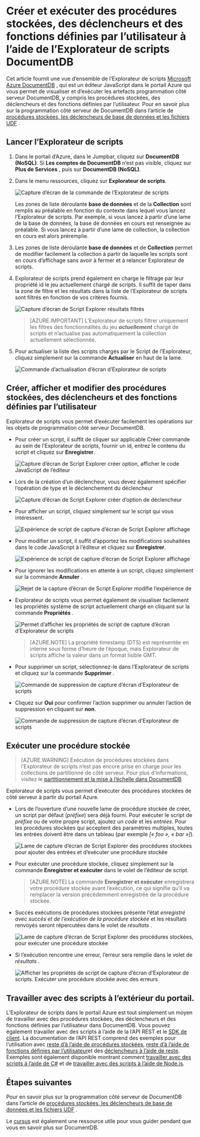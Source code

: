 <properties
    pageTitle="Explorateur de scripts DocumentDB, un éditeur JavaScript | Microsoft Azure"
    description="Obtenir des informations sur l’Explorateur de scripts DocumentDB, un outil de portail Azure pour gérer les artefacts programmation côté serveur DocumentDB, y compris les procédures stockées, des déclencheurs et des fonctions définies par l’utilisateur."
    keywords="éditeur JavaScript"
    services="documentdb"
    authors="kirillg"
    manager="jhubbard"
    editor="monicar"
    documentationCenter=""/>

<tags
    ms.service="documentdb"
    ms.workload="data-services"
    ms.tgt_pltfrm="na"
    ms.devlang="na"
    ms.topic="article"
    ms.date="08/30/2016"
    ms.author="kirillg"/>

# <a name="create-and-run-stored-procedures-triggers-and-user-defined-functions-using-the-documentdb-script-explorer"></a>Créer et exécuter des procédures stockées, des déclencheurs et des fonctions définies par l’utilisateur à l’aide de l’Explorateur de scripts DocumentDB

Cet article fournit une vue d’ensemble de l’Explorateur de scripts [Microsoft Azure DocumentDB](https://azure.microsoft.com/services/documentdb/) , qui est un éditeur JavaScript dans le portail Azure qui vous permet de visualiser et d’exécuter les artefacts programmation côté serveur DocumentDB, y compris les procédures stockées, des déclencheurs et des fonctions définies par l’utilisateur. Pour en savoir plus sur la programmation côté serveur de DocumentDB dans l’article de [procédures stockées, les déclencheurs de base de données et les fichiers UDF](documentdb-programming.md) .

## <a name="launch-script-explorer"></a>Lancer l’Explorateur de scripts

1. Dans le portail d’Azure, dans le Jumpbar, cliquez sur **DocumentDB (NoSQL)**. Si **Les comptes de DocumentDB** n’est pas visible, cliquez sur **Plus de Services** , puis sur **DocumentDB (NoSQL)**.

2. Dans le menu ressources, cliquez sur **Explorateur de scripts**.

    ![Capture d’écran de la commande de l’Explorateur de scripts](./media/documentdb-view-scripts/scriptexplorercommand.png)
 
    Les zones de liste déroulante **base de données** et de la **Collection** sont remplis au préalable en fonction du contexte dans lequel vous lancez l’Explorateur de scripts.  Par exemple, si vous lancez à partir d’une lame de la base de données, la base de données en cours est renseignée au préalable.  Si vous lancez à partir d’une lame de collection, la collection en cours est alors préremplie.

4.  Les zones de liste déroulante **base de données** et de **Collection** permet de modifier facilement la collection à partir de laquelle les scripts sont en cours d’affichage sans avoir à fermer et à relancer Explorateur de scripts.  

5. Explorateur de scripts prend également en charge le filtrage par leur propriété id le jeu actuellement chargé de scripts.  Il suffit de taper dans la zone de filtre et les résultats dans la liste de l’Explorateur de scripts sont filtrés en fonction de vos critères fournis.

    ![Capture d’écran de Script Explorer résultats filtrés](./media/documentdb-view-scripts/scriptexplorerfilterresults.png)


    > [AZURE.IMPORTANT] L’Explorateur de scripts filtrer uniquement les filtres des fonctionnalités du jeu ***actuellement*** chargé de scripts et n’actualise pas automatiquement la collection actuellement sélectionnée.

5. Pour actualiser la liste des scripts chargés par le Script de l’Explorateur, cliquez simplement sur la commande **Actualiser** en haut de la lame.

    ![Commande d’actualisation d’écran d’Explorateur de scripts](./media/documentdb-view-scripts/scriptexplorerrefresh.png)


## <a name="create-view-and-edit-stored-procedures-triggers-and-user-defined-functions"></a>Créer, afficher et modifier des procédures stockées, des déclencheurs et des fonctions définies par l’utilisateur

Explorateur de scripts vous permet d’exécuter facilement les opérations sur les objets de programmation côté serveur DocumentDB.  

- Pour créer un script, il suffit de cliquer sur applicable Créer commande au sein de l’Explorateur de scripts, fournir un id, entrez le contenu du script et cliquez sur **Enregistrer**.

    ![Capture d’écran de Script Explorer créer option, afficher le code JavaScript de l’éditeur](./media/documentdb-view-scripts/scriptexplorercreatecommand.png)

- Lors de la création d’un déclencheur, vous devez également spécifier l’opération de type et le déclenchement du déclencheur

    ![Capture d’écran de Script Explorer créer d’option de déclencheur](./media/documentdb-view-scripts/scriptexplorercreatetrigger.png)

- Pour afficher un script, cliquez simplement sur le script qui vous intéressent.

    ![Expérience de script de capture d’écran de Script Explorer affichage](./media/documentdb-view-scripts/scriptexplorerviewscript.png)

- Pour modifier un script, il suffit d’apportez les modifications souhaitées dans le code JavaScript à l’éditeur et cliquez sur **Enregistrer**.

    ![Expérience de script de capture d’écran de Script Explorer affichage](./media/documentdb-view-scripts/scriptexplorereditscript.png)

- Pour ignorer les modifications en attente à un script, cliquez simplement sur la commande **Annuler** .

    ![Rejet de la capture d’écran de Script Explorer modifie l’expérience de](./media/documentdb-view-scripts/scriptexplorerdiscardchanges.png)

- Explorateur de scripts vous permet également de visualiser facilement les propriétés système de script actuellement chargé en cliquant sur la commande **Propriétés** .

    ![Permet d’afficher les propriétés de script de capture d’écran d’Explorateur de scripts](./media/documentdb-view-scripts/scriptproperties.png)

    > [AZURE.NOTE] La propriété timestamp (DTS) est représentée en interne sous forme d’heure de l’époque, mais Explorateur de scripts affiche la valeur dans un format lisible GMT.

- Pour supprimer un script, sélectionnez-le dans l’Explorateur de scripts et cliquez sur la commande **Supprimer** .

    ![Commande de suppression de capture d’écran d’Explorateur de scripts](./media/documentdb-view-scripts/scriptexplorerdeletescript1.png)

- Cliquez sur **Oui** pour confirmer l’action supprimer ou annuler l’action de suppression en cliquant sur **non**.

    ![Commande de suppression de capture d’écran d’Explorateur de scripts](./media/documentdb-view-scripts/scriptexplorerdeletescript2.png)

## <a name="execute-a-stored-procedure"></a>Exécuter une procédure stockée

> [AZURE.WARNING] Exécution de procédures stockées dans l’Explorateur de scripts n’est pas encore prise en charge pour les collections de partitionné de côté serveur. Pour plus d’informations, visitez le [partitionnement et la mise à l’échelle dans DocumentDB](documentdb-partition-data.md).

Explorateur de scripts vous permet d’exécuter des procédures stockées de côté serveur à partir du portail Azure.

- Lors de l’ouverture d’une nouvelle lame de procédure stockée de créer, un script par défaut (*préfixe*) sera déjà fourni. Pour exécuter le script de *préfixe* ou de votre propre script, ajoutez un *code* et les *entrées*. Pour les procédures stockées qui acceptent des paramètres multiples, toutes les entrées doivent être dans un tableau (par exemple *[« foo », « bar »]*).

    ![Lame de capture d’écran de Script Explorer des procédures stockées pour ajouter des entrées et d’exécuter une procédure stockée](./media/documentdb-view-scripts/documentdb-execute-a-stored-procedure-input.png)

- Pour exécuter une procédure stockée, cliquez simplement sur la commande **Enregistrer et exécuter** dans le volet de l’éditeur de script.

    > [AZURE.NOTE] La commande **Enregistrer et exécuter** enregistrera votre procédure stockée avant l’exécution, ce qui signifie qu’il va remplacer la version précédemment enregistrée de la procédure stockée.

- Succès exécutions de procédures stockées présente l’état *enregistré avec succès et de l’exécution de la procédure stockée* et les résultats renvoyés seront répercutées dans le volet de *résultats* .

    ![Lame de capture d’écran de Script Explorer des procédures stockées, pour exécuter une procédure stockée](./media/documentdb-view-scripts/documentdb-execute-a-stored-procedure.png)

- Si l’exécution rencontre une erreur, l’erreur sera remplie dans le volet de *résultats* .

    ![Afficher les propriétés de script de capture d’écran d’Explorateur de scripts. Exécuter une procédure stockée avec des erreurs](./media/documentdb-view-scripts/documentdb-execute-a-stored-procedure-error.png)

## <a name="work-with-scripts-outside-the-portal"></a>Travailler avec des scripts à l’extérieur du portail.

L’Explorateur de scripts dans le portail Azure est tout simplement un moyen de travailler avec des procédures stockées, des déclencheurs et des fonctions définies par l’utilisateur dans DocumentDB. Vous pouvez également travailler avec des scripts à l’aide de la l’API REST et le [SDK de client](documentdb-sdk-dotnet.md). La documentation de l’API REST comprend des exemples pour l’utilisation avec [reste d’à l’aide de procédures stockées](https://msdn.microsoft.com/library/azure/mt489092.aspx), [reste d’à l’aide de fonctions définies par l’utilisateur](https://msdn.microsoft.com/library/azure/dn781481.aspx)et des [déclencheurs à l’aide de reste](https://msdn.microsoft.com/library/azure/mt489116.aspx). Exemples sont également disponible montrant comment [travailler avec des scripts à l’aide de C#](documentdb-dotnet-samples.md#server-side-programming-examples) et de [travailler avec des scripts à l’aide de Node.js](documentdb-nodejs-samples.md#server-side-programming-examples).

## <a name="next-steps"></a>Étapes suivantes

Pour en savoir plus sur la programmation côté serveur de DocumentDB dans l’article de [procédures stockées, les déclencheurs de base de données et les fichiers UDF](documentdb-programming.md) .

Le [cursus](https://azure.microsoft.com/documentation/learning-paths/documentdb/) est également une ressource utile pour vous guider pendant que vous en savoir plus sur DocumentDB.  
